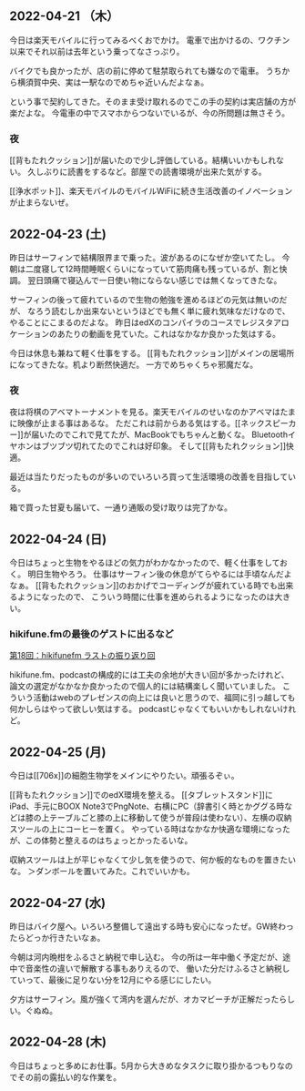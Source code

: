 ## 2022-04-21 （木）

今日は楽天モバイルに行ってみるべくおでかけ。
電車で出かけるの、ワクチン以来でそれ以前は去年という乗ってなさっぷり。

バイクでも良かったが、店の前に停めて駐禁取られても嫌なので電車。
うちから横須賀中央、実は一駅なのでめちゃ近いんだよなぁ。

という事で契約してきた。そのまま受け取れるのでこの手の契約は実店舗の方が楽だよな。
今電車の中でスマホからつないでいるが、今の所問題は無さそう。

### 夜

[[背もたれクッション]]が届いたので少し評価している。結構いいかもしれない。
久しぶりに読書をするなど。部屋での読書環境が出来た気がする。

[[浄水ポット]]、楽天モバイルのモバイルWiFiに続き生活改善のイノベーションが止まらないぜ。

## 2022-04-23 (土)

昨日はサーフィンで結構限界まで乗った。波があるのになぜか空いてたし。
今朝は二度寝して12時間睡眠くらいになっていて筋肉痛も残っているが、割と快調。
翌日頭痛で寝込んで一日使い物にならない感じでは無くなってきたな。

サーフィンの後って疲れているので生物の勉強を進めるほどの元気は無いのだが、
なろう読むしか出来ないというほどでも無く単に疲れ気味なだけなので、やることにこまるのだよな。
昨日はedXのコンパイラのコースでレジスタアロケーションのあたりの動画を見ていた。これはなかなか良かった気はする。

今日は休息も兼ねて軽く仕事をする。
[[背もたれクッション]]がメインの居場所になってきたな。机より断然快適だ。
一方でめちゃくちゃ邪魔だな。

### 夜

夜は将棋のアベマトーナメントを見る。楽天モバイルのせいなのかアベマはたまに映像が止まる事はあるな。
ただこれは前からある気はする。[[ネックスピーカー]]が届いたのでこれで見てたが、MacBookでもちゃんと動くな。
Bluetoothイヤホンはブツブツ切れてたのでこれは好印象。
そして[[背もたれクッション]]快適。

最近は当たりだったものが多いのでいろいろ買って生活環境の改善を目指している。

箱で買った甘夏も届いて、一通り通販の受け取りは完了かな。

## 2022-04-24 (日)

今日はちょっと生物をやるほどの気力がわかなかったので、軽く仕事をしておく。
明日生物やろう。
仕事はサーフィン後の休息がてらやるには手頃なんだよなぁ。
[[背もたれクッション]]のおかげでコーディングが疲れている時でも出来るようになったので、
こういう時間に仕事を進められるようになったのは大きい。

### hikifune.fmの最後のゲストに出るなど

[第18回：hikifunefm ラストの振り返り回](https://anchor.fm/yoheikikuta/episodes/18hikifunefm-e1hj74e)

hikifune.fm、podcastの構成的には工夫の余地が大きい回が多かったけれど、論文の選定がなかなか良かったので個人的には結構楽しく聞いていました。
こういう活動はwebのプレゼンスの向上には良いと思うので、福岡に引っ越しても何かしらはやって欲しい気はする。
podcastじゃなくてもいいかもしれないけれど。

## 2022-04-25 (月)

今日は[[706x]]の細胞生物学をメインにやりたい。頑張るぞぃ。

[[背もたれクッション]]でのedX環境を整える。
[[タブレットスタンド]]にiPad、手元にBOOX Note3でPngNote、右横にPC（辞書引く時とかググる時などは膝の上テーブルごと膝の上に移動して使うが普段は使わない）、左横の収納スツールの上にコーヒーを置く。
やっている時はなかなか快適な環境になったが、この体勢と整えるのはちょっとかったるいな。

収納スツールは上が平じゃなくて少し気を使うので、何か板的なものを置きたいな。
＞ダンボールを置いてみた。これでいいかも。

## 2022-04-27 (水)

昨日はバイク屋へ。いろいろ整備して遠出する時も安心になったぜ。GW終わったらどっか行きたいなぁ。

今朝は河内晩柑をふるさと納税で申し込む。
今の所は一年中働く予定だが、途中で音楽性の違いで解散する事もありえるので、
働いた分だけふるさと納税していって、最後に足りない分を12月にやる感じにしたい。

夕方はサーフィン。風が強くて湾内を選んだが、オカマビーチが正解だったらしい。ぐぬぬ。

## 2022-04-28 (木)

今日はちょっと多めにお仕事。5月から大きめなタスクに取り掛かるつもりなのでその前の露払い的な作業を。
